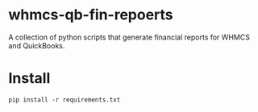 # whmcs-qb-fin-repoerts
A collection of python scripts that generate financial reports for WHMCS and QuickBooks.

# Install
```
pip install -r requirements.txt
```